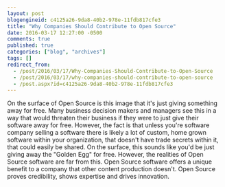 ```yaml
---
layout: post
blogengineid: c4125a26-9da8-40b2-978e-11fdb817cfe3
title: "Why Companies Should Contribute to Open Source"
date: 2016-03-17 12:27:00 -0500
comments: true
published: true
categories: ["blog", "archives"]
tags: []
redirect_from: 
  - /post/2016/03/17/Why-Companies-Should-Contribute-to-Open-Source
  - /post/2016/03/17/why-companies-should-contribute-to-open-source
  - /post.aspx?id=c4125a26-9da8-40b2-978e-11fdb817cfe3
---
```

<!-- more -->

On the surface of Open Source is this image that it's just giving something away for free. Many business decision makers and managers see this in a way that would threaten their business if they were to just give their software away for free. However, the fact is that unless you're software company selling a software there is likely a lot of custom, home grown software within your organization, that doesn't have trade secrets within it, that could easily be shared. On the surface, this sounds like you'd be just giving away the "Golden Egg" for free. However, the realities of Open Source software are far from this. Open Source software offers a unique benefit to a company that other content production doesn't. Open Source proves credibility, shows expertise and drives innovation.
